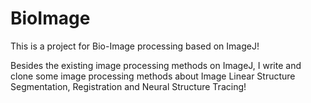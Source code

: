# BioImage
This is a project for Bio-Image processing based on ImageJ!

Besides the existing image processing methods on ImageJ, I write and clone some image processing
methods about Image Linear Structure Segmentation, Registration and Neural Structure Tracing!
